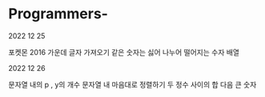 # Programmers-

2022 12 25 


포켓몬
2016
가운데 글자 가져오기
같은 숫자는 싫어 
나누어 떨어지는 수자 배열 

2022 12 26 

문자열 내의 p , y의 개수 
문자열 내 마음대로 정렬하기 
두 정수 사이의 합 
다음 큰 숫자 

